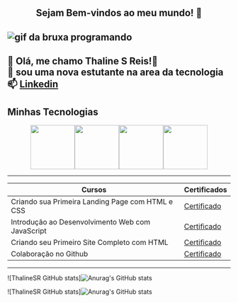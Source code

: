  
  <center><h2>Sejam Bem-vindos ao meu mundo! 👋</h2></center>
 
![gif da bruxa programando](https://i.redd.it/0k6meqvps4h91.gif)
----------
🐾 Olá, me chamo Thaline S Reis!🌺 <br>
📖 sou uma nova estutante na area da tecnologia <br>
📫 [Linkedin](https://www.linkedin.com/in/thaline-silva-reis-506555286/)
---------
## Minhas Tecnologias 
<p align="center">
<img src="https://cdn.jsdelivr.net/gh/devicons/devicon@latest/icons/git/git-plain-wordmark.svg" width="100px"/><img src="https://cdn.jsdelivr.net/gh/devicons/devicon@latest/icons/css3/css3-original.svg" width="100px" /><img src="https://cdn.jsdelivr.net/gh/devicons/devicon@latest/icons/javascript/javascript-original.svg" width="100px"/><img src="https://cdn.jsdelivr.net/gh/devicons/devicon@latest/icons/html5/html5-original.svg" width="100px" /><br>
</p>          

-------

|Cursos| Certificados|
|------|-------------|
|Criando sua Primeira Landing Page com HTML e CSS |[Certificado](https://www.dio.me/certificate/A7C60C35/share)|
|Introdução ao Desenvolvimento Web com JavaScript|[Certificado](https://www.dio.me/certificate/4A9853EC/share)|
|Criando seu Primeiro Site Completo com HTML|[Certificado](https://www.dio.me/certificate/AAC33CC0/share)|
|Colaboração no Github|[Certificado](https://www.dio.me/certificate/EWEUUMKR/share)|
------------------

![ThalineSR GitHub stats]![Anurag's GitHub stats](https://github-readme-stats.vercel.app/api?username=ThalineSR&theme=radical&show_icons=true)


![ThalineSR GitHub stats]![Anurag's GitHub stats](https://github-readme-stats.vercel.app/api/top-langs/?username=ThalineSR&layout=compact&langs_count=7&theme=radical)
      
       

